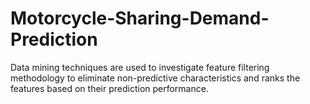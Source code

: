 # Motorcycle-Sharing-Demand-Prediction
Data mining techniques are used to investigate  feature filtering methodology to eliminate non-predictive characteristics and ranks the features based on their prediction performance.

